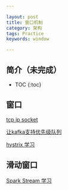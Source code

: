 ```yaml
---

layout: post
title: 窗口机制
category: 架构
tags: Practice
keywords: window

---
```


## 简介（未完成）

* TOC
{:toc}

## 窗口

[tcp ip socket](http://qiankunli.github.io/2015/07/12/tcp_ip.html)

[让kafka支持优先级队列](http://qiankunli.github.io/2019/04/27/kafka_priority.html)

[hystrix 学习](http://qiankunli.github.io/2018/06/23/hystrix.html)

## 滑动窗口

[Spark Stream 学习](http://qiankunli.github.io/2018/05/27/spark_stream.html)




